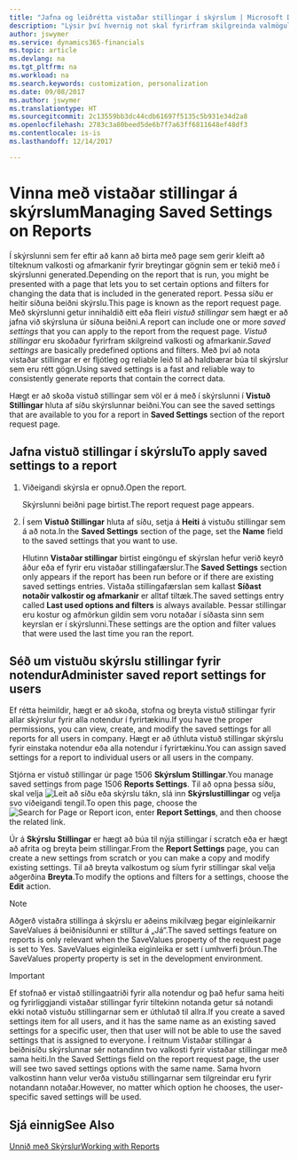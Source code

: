```yaml
---
title: "Jafna og leiðrétta vistaðar stillingar í skýrslum | Microsoft Docs"
description: "Lýsir því hvernig not skal fyrirfram skilgreinda valmöguleika og afmarkanir til að sérstilla skýrslu, og ná fram réttum upplýsingum."
author: jswymer
ms.service: dynamics365-financials
ms.topic: article
ms.devlang: na
ms.tgt_pltfrm: na
ms.workload: na
ms.search.keywords: customization, personalization
ms.date: 09/08/2017
ms.author: jswymer
ms.translationtype: HT
ms.sourcegitcommit: 2c13559bb3dc44cdb61697f5135c5b931e34d2a8
ms.openlocfilehash: 2783c3a80beed5de6b7f7a63ff6811648ef48df3
ms.contentlocale: is-is
ms.lasthandoff: 12/14/2017

---
```

# <a name="managing-saved-settings-on-reports"></a><span data-ttu-id="32e50-103">Vinna með vistaðar stillingar á skýrslum</span><span class="sxs-lookup"><span data-stu-id="32e50-103">Managing Saved Settings on Reports</span></span>
<span data-ttu-id="32e50-104">Í skýrslunni sem fer eftir að kann að birta með page sem gerir kleift að tilteknum valkosti og afmarkanir fyrir breytingar gögnin sem er tekið með í skýrslunni generated.</span><span class="sxs-lookup"><span data-stu-id="32e50-104">Depending on the report that is run, you might be presented with a page that lets you to set certain options and filters for changing the data that is included in the generated report.</span></span> <span data-ttu-id="32e50-105">Þessa síðu er heitir síðuna beiðni skýrslu.</span><span class="sxs-lookup"><span data-stu-id="32e50-105">This page is known as the report request page.</span></span> <span data-ttu-id="32e50-106">Með skýrslunni getur innihaldið eitt eða fleiri *vistuð stillingar* sem hægt er að jafna við skýrsluna úr síðuna beiðni.</span><span class="sxs-lookup"><span data-stu-id="32e50-106">A report can include one or more *saved settings* that you can apply to the report from the request page.</span></span> <span data-ttu-id="32e50-107">*Vistuð stillingar* eru skoðaður fyrirfram skilgreind valkosti og afmarkanir.</span><span class="sxs-lookup"><span data-stu-id="32e50-107">*Saved settings* are basically predefined options and filters.</span></span> <span data-ttu-id="32e50-108">Með því að nota vistaðar stillingar er er fljótleg og reliable leið til að haldbærar búa til skýrslur sem eru rétt gögn.</span><span class="sxs-lookup"><span data-stu-id="32e50-108">Using saved settings is a fast and reliable way to consistently generate reports that contain the correct data.</span></span>

<span data-ttu-id="32e50-109">Hægt er að skoða vistuð stillingar sem völ er á með í skýrslunni í **Vistuð Stillingar** hluta af síðu skýrslunnar beiðni.</span><span class="sxs-lookup"><span data-stu-id="32e50-109">You can see the saved settings that are available to you for a report in **Saved Settings** section of the report request page.</span></span>  

## <a name="to-apply-saved-settings-to-a-report"></a><span data-ttu-id="32e50-110">Jafna vistuð stillingar í skýrslu</span><span class="sxs-lookup"><span data-stu-id="32e50-110">To apply saved settings to a report</span></span>
1. <span data-ttu-id="32e50-111">Viðeigandi skýrsla er opnuð.</span><span class="sxs-lookup"><span data-stu-id="32e50-111">Open the report.</span></span>

   <span data-ttu-id="32e50-112">Skýrslunni beiðni page birtist.</span><span class="sxs-lookup"><span data-stu-id="32e50-112">The report request page appears.</span></span>    
2. <span data-ttu-id="32e50-113">Í sem **Vistuð Stillingar** hluta af síðu, setja á **Heiti** á vistuðu stillingar sem á að nota.</span><span class="sxs-lookup"><span data-stu-id="32e50-113">In the **Saved Settings** section of the page, set the **Name** field  to the saved settings that you want to use.</span></span>

   <span data-ttu-id="32e50-114">Hlutinn **Vistaðar stillingar** birtist eingöngu ef skýrslan hefur verið keyrð áður eða ef fyrir eru vistaðar stillingafærslur.</span><span class="sxs-lookup"><span data-stu-id="32e50-114">The **Saved Settings** section only appears if the report has been run before or if there are existing saved settings entries.</span></span> <span data-ttu-id="32e50-115">Vistaða stillingafærslan sem kallast **Síðast notaðir valkostir og afmarkanir** er alltaf tiltæk.</span><span class="sxs-lookup"><span data-stu-id="32e50-115">The saved settings entry called **Last used options and filters** is always available.</span></span> <span data-ttu-id="32e50-116">Þessar stillingar eru kostur og afmörkun gildin sem voru notaðar í síðasta sinn sem keyrslan er í skýrslunni.</span><span class="sxs-lookup"><span data-stu-id="32e50-116">These settings are the option and filter values that were used the last time you ran the report.</span></span>

## <a name="administer-saved-report-settings-for-users"></a><span data-ttu-id="32e50-117">Séð um vistuðu skýrslu stillingar fyrir notendur</span><span class="sxs-lookup"><span data-stu-id="32e50-117">Administer saved report settings for users</span></span>
<span data-ttu-id="32e50-118">Ef rétta heimildir, hægt er að skoða, stofna og breyta vistuð stillingar fyrir allar skýrslur fyrir alla notendur í fyrirtækinu.</span><span class="sxs-lookup"><span data-stu-id="32e50-118">If you have the proper permissions, you can view, create, and modify the saved settings for all reports for all users in company.</span></span> <span data-ttu-id="32e50-119">Hægt er að úthluta vistuð stillingar skýrslu fyrir einstaka notendur eða alla notendur í fyrirtækinu.</span><span class="sxs-lookup"><span data-stu-id="32e50-119">You can assign saved settings for a report to individual users or all users in the company.</span></span>

<span data-ttu-id="32e50-120">Stjórna er vistuð stillingar úr page 1506 **Skýrslum Stillingar**.</span><span class="sxs-lookup"><span data-stu-id="32e50-120">You manage saved settings from page 1506 **Reports Settings**.</span></span> <span data-ttu-id="32e50-121">Til að opna þessa síðu, skal velja ![Leit að síðu eða skýrslu](media/ui-search/search_small.png "Leit að síðu eða skýrslu táknið") tákn, slá inn **Skýrslustillingar** og velja svo viðeigandi tengil.</span><span class="sxs-lookup"><span data-stu-id="32e50-121">To open this page, choose the ![Search for Page or Report](media/ui-search/search_small.png "Search for Page or Report icon") icon, enter **Report Settings**, and then choose the related link.</span></span>

<span data-ttu-id="32e50-122">Úr á **Skýrslu Stillingar** er hægt að búa til nýja stillingar í scratch eða er hægt að afrita og breyta þeim stillingar.</span><span class="sxs-lookup"><span data-stu-id="32e50-122">From the **Report Settings** page, you can create a new settings from scratch or you can make a copy and modify existing settings.</span></span> <span data-ttu-id="32e50-123">Til að breyta valkostum og síum fyrir stillingar skal velja aðgerðina **Breyta**.</span><span class="sxs-lookup"><span data-stu-id="32e50-123">To modify the options and filters for a settings, choose the **Edit** action.</span></span>

> [!NOTE]
> <span data-ttu-id="32e50-124">Aðgerð vistaðra stillinga á skýrslu er aðeins mikilvæg þegar eiginleikarnir SaveValues á beiðnisíðunni er stilltur á „Já“.</span><span class="sxs-lookup"><span data-stu-id="32e50-124">The saved settings feature on reports is only relevant when the SaveValues property of the request page is set to Yes.</span></span> <span data-ttu-id="32e50-125">SaveValues eiginleika eiginleika er sett í umhverfi þróun.</span><span class="sxs-lookup"><span data-stu-id="32e50-125">The SaveValues property property is set in the development environment.</span></span>  

> [!Important]
> <span data-ttu-id="32e50-126">Ef stofnað er vistað stillingaatriði fyrir alla notendur og það hefur sama heiti og fyrirliggjandi vistaðar stillingar fyrir tiltekinn notanda getur sá notandi ekki notað vistuðu stillingarnar sem er úthlutað til allra.</span><span class="sxs-lookup"><span data-stu-id="32e50-126">If you create a saved settings item for all users, and it has the same name as an existing saved settings for a specific user, then that user will not be able to use the saved settings that is assigned to everyone.</span></span>  <span data-ttu-id="32e50-127">Í reitnum Vistaðar stillingar á beiðnisíðu skýrslunnar sér notandinn tvo valkosti fyrir vistaðar stillingar með sama heiti.</span><span class="sxs-lookup"><span data-stu-id="32e50-127">In the Saved Settings field on the report request page, the user will see two saved settings options with the same name.</span></span> <span data-ttu-id="32e50-128">Sama hvorn valkostinn hann velur verða vistuðu stillingarnar sem tilgreindar eru fyrir notandann notaðar.</span><span class="sxs-lookup"><span data-stu-id="32e50-128">However, no matter which option he chooses, the user-specific saved settings will be used.</span></span>

## <a name="see-also"></a><span data-ttu-id="32e50-129">Sjá einnig</span><span class="sxs-lookup"><span data-stu-id="32e50-129">See Also</span></span>
[<span data-ttu-id="32e50-130">Unnið með Skýrslur</span><span class="sxs-lookup"><span data-stu-id="32e50-130">Working with Reports</span></span>](ui-work-report.md)  

